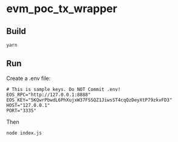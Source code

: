 # evm_poc_tx_wrapper

## Build
```
yarn
```

## Run
Create a .env file:
```
# This is sample keys. Do NOT Commit .env!
EOS_RPC="http://127.0.0.1:8888"
EOS_KEY="5KQwrPbwdL6PhXujxW37FSSQZ1JiwsST4cqQzDeyXtP79zkvFD3"
HOST="127.0.0.1"
PORT="3335"
```
Then
```
node index.js
```
